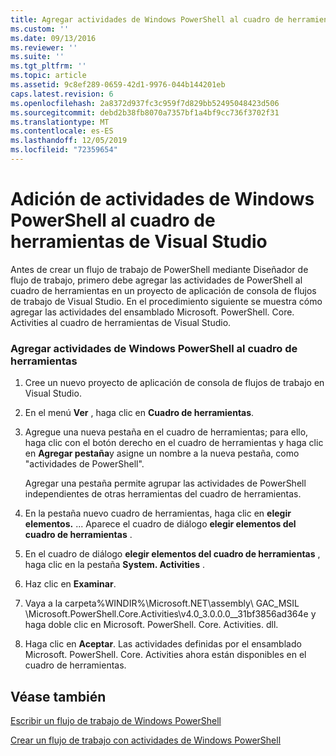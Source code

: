 ```yaml
---
title: Agregar actividades de Windows PowerShell al cuadro de herramientas de Visual Studio | Microsoft Docs
ms.custom: ''
ms.date: 09/13/2016
ms.reviewer: ''
ms.suite: ''
ms.tgt_pltfrm: ''
ms.topic: article
ms.assetid: 9c8ef289-0659-42d1-9976-044b144201eb
caps.latest.revision: 6
ms.openlocfilehash: 2a8372d937fc3c959f7d829bb52495048423d506
ms.sourcegitcommit: debd2b38fb8070a7357bf1a4bf9cc736f3702f31
ms.translationtype: MT
ms.contentlocale: es-ES
ms.lasthandoff: 12/05/2019
ms.locfileid: "72359654"
---
```

# <a name="adding-windows-powershell-activities-to-the-visual-studio-toolbox"></a>Adición de actividades de Windows PowerShell al cuadro de herramientas de Visual Studio

Antes de crear un flujo de trabajo de PowerShell mediante Diseñador de flujo de trabajo, primero debe agregar las actividades de PowerShell al cuadro de herramientas en un proyecto de aplicación de consola de flujos de trabajo de Visual Studio. En el procedimiento siguiente se muestra cómo agregar las actividades del ensamblado Microsoft. PowerShell. Core. Activities al cuadro de herramientas de Visual Studio.

### <a name="adding-windows-powershell-activities-to-the-toolbox"></a>Agregar actividades de Windows PowerShell al cuadro de herramientas

1. Cree un nuevo proyecto de aplicación de consola de flujos de trabajo en Visual Studio.

2. En el menú **Ver** , haga clic en **Cuadro de herramientas**.

3. Agregue una nueva pestaña en el cuadro de herramientas; para ello, haga clic con el botón derecho en el cuadro de herramientas y haga clic en **Agregar pestaña**y asigne un nombre a la nueva pestaña, como "actividades de PowerShell".

   Agregar una pestaña permite agrupar las actividades de PowerShell independientes de otras herramientas del cuadro de herramientas.

4. En la pestaña nuevo cuadro de herramientas, haga clic en **elegir elementos.** ... Aparece el cuadro de diálogo **elegir elementos del cuadro de herramientas** .

5. En el cuadro de diálogo **elegir elementos del cuadro de herramientas** , haga clic en la pestaña **System. Activities** .

6. Haz clic en **Examinar**.

7. Vaya a la carpeta%WINDIR%\Microsoft.NET\assembly\ GAC_MSIL \Microsoft.PowerShell.Core.Activities\v4.0_3.0.0.0__31bf3856ad364e y haga doble clic en Microsoft. PowerShell. Core. Activities. dll.

8. Haga clic en **Aceptar**. Las actividades definidas por el ensamblado Microsoft. PowerShell. Core. Activities ahora están disponibles en el cuadro de herramientas.

## <a name="see-also"></a>Véase también

[Escribir un flujo de trabajo de Windows PowerShell](./writing-a-windows-powershell-workflow.md)

[Crear un flujo de trabajo con actividades de Windows PowerShell](./creating-a-workflow-with-windows-powershell-activities.md)
